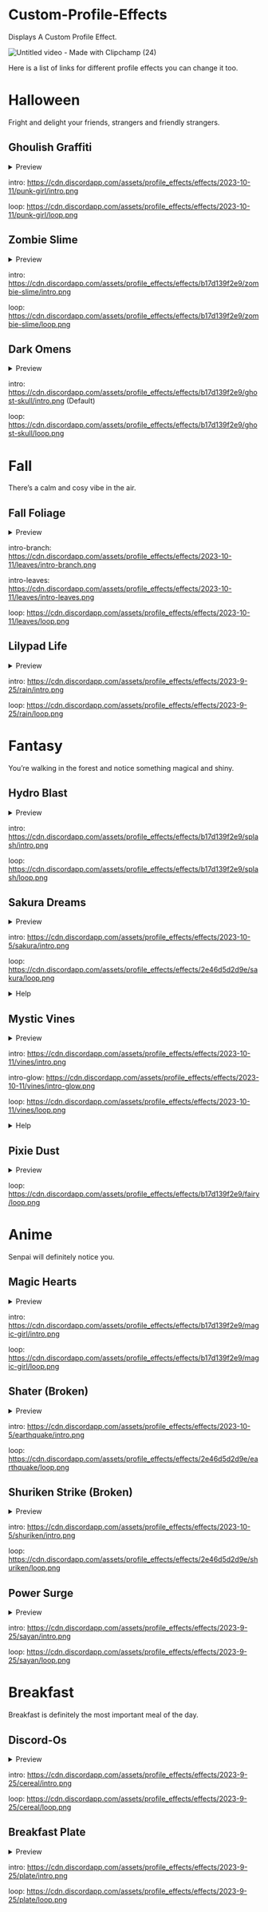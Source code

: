 # Custom-Profile-Effects
Displays A Custom Profile Effect.

![Untitled video - Made with Clipchamp (24)](https://github.com/DTACat/Dark-Omen-Loop-Discord-Theme/assets/141873540/7ed36a53-064c-4b03-94ff-c892be024e85)

Here is a list of links for different profile effects you can change it too.

# Halloween

Fright and delight your friends, strangers and friendly strangers.

## Ghoulish Graffiti

<details>
<summary>Preview</summary>

![image](https://cdn.discordapp.com/attachments/1136130967128514613/1168676717955649566/punk-girl_thumbnail.png)

</details>

intro: https://cdn.discordapp.com/assets/profile_effects/effects/2023-10-11/punk-girl/intro.png

loop: https://cdn.discordapp.com/assets/profile_effects/effects/2023-10-11/punk-girl/loop.png

## Zombie Slime

<details>
<summary>Preview</summary>

![image](https://cdn.discordapp.com/attachments/1136130967128514613/1168677178746081300/zombie-slime_thumbnail.png)

</details>

intro: https://cdn.discordapp.com/assets/profile_effects/effects/b17d139f2e9/zombie-slime/intro.png

loop: https://cdn.discordapp.com/assets/profile_effects/effects/b17d139f2e9/zombie-slime/loop.png

## Dark Omens

<details>
<summary>Preview</summary>

![image](https://cdn.discordapp.com/attachments/1136130967128514613/1168677979728126032/ghost-skull_thumbnail.png)

</details>

intro: https://cdn.discordapp.com/assets/profile_effects/effects/b17d139f2e9/ghost-skull/intro.png (Default)

loop: https://cdn.discordapp.com/assets/profile_effects/effects/b17d139f2e9/ghost-skull/loop.png

# Fall

There’s a calm and cosy vibe in the air.

## Fall Foliage

<details>
<summary>Preview</summary>

![image](https://cdn.discordapp.com/attachments/1136130967128514613/1168678906723835934/leaves_thumbnail.png)

</details>

intro-branch: https://cdn.discordapp.com/assets/profile_effects/effects/2023-10-11/leaves/intro-branch.png

intro-leaves: https://cdn.discordapp.com/assets/profile_effects/effects/2023-10-11/leaves/intro-leaves.png

loop: https://cdn.discordapp.com/assets/profile_effects/effects/2023-10-11/leaves/loop.png

## Lilypad Life

<details>
<summary>Preview</summary>

![image](https://cdn.discordapp.com/attachments/1136130967128514613/1168679507025215538/rain_thumbnail.png)

</details>

intro: https://cdn.discordapp.com/assets/profile_effects/effects/2023-9-25/rain/intro.png

loop: https://cdn.discordapp.com/assets/profile_effects/effects/2023-9-25/rain/loop.png

# Fantasy

You’re walking in the forest and notice something magical and shiny.

## Hydro Blast

<details>
<summary>Preview</summary>

![image](https://cdn.discordapp.com/attachments/1136130967128514613/1168676512447352913/splash_thumbnail.png)

</details>

intro: https://cdn.discordapp.com/assets/profile_effects/effects/b17d139f2e9/splash/intro.png

loop: https://cdn.discordapp.com/assets/profile_effects/effects/b17d139f2e9/splash/loop.png

## Sakura Dreams

<details>
<summary>Preview</summary>

![image](https://cdn.discordapp.com/attachments/1136130967128514613/1168680403700306001/sakura_thumbnail.png)

</details>

intro: https://cdn.discordapp.com/assets/profile_effects/effects/2023-10-5/sakura/intro.png

loop: https://cdn.discordapp.com/assets/profile_effects/effects/2e46d5d2d9e/sakura/loop.png

<details>
<summary>Help</summary>

replace the

"--profile-effect-image: url("https://cdn.discordapp.com/assets/profile_effects/effects/b17d139f2e9/ghost-skull/intro.png");"

on line 18, with

"--profile-effect-image: url("https://cdn.discordapp.com/assets/profile_effects/effects/2023-10-5/sakura/intro.png"), url("https://cdn.discordapp.com/assets/profile_effects/effects/2e46d5d2d9e/sakura/loop.png");"

</details>

## Mystic Vines

<details>
<summary>Preview</summary>

![image](https://cdn.discordapp.com/attachments/1136130967128514613/1168681969522053153/vines_thumbnail.png)

</details>

intro: https://cdn.discordapp.com/assets/profile_effects/effects/2023-10-11/vines/intro.png

intro-glow: https://cdn.discordapp.com/assets/profile_effects/effects/2023-10-11/vines/intro-glow.png

loop: https://cdn.discordapp.com/assets/profile_effects/effects/2023-10-11/vines/loop.png

<details>
<summary>Help</summary>

replace the

"--profile-effect-image: url("https://cdn.discordapp.com/assets/profile_effects/effects/b17d139f2e9/ghost-skull/intro.png");"

on line 18, with

"--profile-effect-image: url("https://cdn.discordapp.com/assets/profile_effects/effects/2023-10-11/vines/intro.png"), url("https://cdn.discordapp.com/assets/profile_effects/effects/2023-10-11/vines/intro-glow.png"), url("https://cdn.discordapp.com/assets/profile_effects/effects/2023-10-11/vines/loop.png");"

</details>

## Pixie Dust

<details>
<summary>Preview</summary>

![image](https://cdn.discordapp.com/attachments/1136130967128514613/1168682923826880693/fairy_thumbnail.png)

</details>

loop: https://cdn.discordapp.com/assets/profile_effects/effects/b17d139f2e9/fairy/loop.png

# Anime

Senpai will definitely notice you.

## Magic Hearts

<details>
<summary>Preview</summary>

![image](https://cdn.discordapp.com/attachments/1136130967128514613/1168683394004172871/magic-girl_thumbnail.png)

</details>

intro: https://cdn.discordapp.com/assets/profile_effects/effects/b17d139f2e9/magic-girl/intro.png

loop: https://cdn.discordapp.com/assets/profile_effects/effects/b17d139f2e9/magic-girl/loop.png

## Shater (Broken)

<details>
<summary>Preview</summary>

![image](https://cdn.discordapp.com/attachments/1136130967128514613/1168687326910763058/earthquake_thumbnail.png)

</details>

intro: https://cdn.discordapp.com/assets/profile_effects/effects/2023-10-5/earthquake/intro.png

loop: https://cdn.discordapp.com/assets/profile_effects/effects/2e46d5d2d9e/earthquake/loop.png

## Shuriken Strike (Broken)

<details>
<summary>Preview</summary>

![image](https://cdn.discordapp.com/attachments/1136130967128514613/1168687913681301545/shuriken_thumbnail.png)

</details>

intro: https://cdn.discordapp.com/assets/profile_effects/effects/2023-10-5/shuriken/intro.png

loop: https://cdn.discordapp.com/assets/profile_effects/effects/2e46d5d2d9e/shuriken/loop.png

## Power Surge

<details>
<summary>Preview</summary>

![image](https://cdn.discordapp.com/attachments/1136130967128514613/1168688411410976838/sayan_thumbnail.png)

</details>

intro: https://cdn.discordapp.com/assets/profile_effects/effects/2023-9-25/sayan/intro.png

loop: https://cdn.discordapp.com/assets/profile_effects/effects/2023-9-25/sayan/loop.png

# Breakfast

Breakfast is definitely the most important meal of the day.

## Discord-Os

<details>
<summary>Preview</summary>

![image](https://cdn.discordapp.com/attachments/1136130967128514613/1168688798805278830/cereal_thumbnail.png)

</details>

intro: https://cdn.discordapp.com/assets/profile_effects/effects/2023-9-25/cereal/intro.png

loop: https://cdn.discordapp.com/assets/profile_effects/effects/2023-9-25/cereal/loop.png

## Breakfast Plate

<details>
<summary>Preview</summary>

![image](https://cdn.discordapp.com/attachments/1136130967128514613/1168690243659120670/plate_thumbnail.png)

</details>

intro: https://cdn.discordapp.com/assets/profile_effects/effects/2023-9-25/plate/intro.png

loop: https://cdn.discordapp.com/assets/profile_effects/effects/2023-9-25/plate/loop.png
